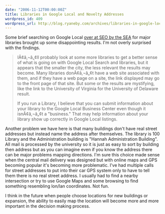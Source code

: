 ```yaml
---
date: "2006-11-12T00:00:00Z"
title: Libraries in Google Local and Novelty Addresses
wordpress_id: 409
wordpress_url: http://blog.ryaneby.com/archives/libraries-in-google-local-and-novelty-addresses/
---
```

Some brief searching on Google Local <a href="http://www.seobythesea.com/?p=359">over at SEO by the SEA</a> for major libraries brought up some disappointing results. I'm not overly surprised with the findings. 

<blockquote>IÃ¢â‚¬â„¢ll probably look at some more libraries to get a better sense of what is going on with Google Local Search and libraries, but it appears that the smaller the city, the less relevant the results may become. Many libraries donÃ¢â‚¬â„¢t have a web site associated with them, and if they have a web page on a site, the link displayed may go to the front page of that site. But some or the results are mystifying, like the link to the University of Virginia for the University of Delaware result.

If you run a Library, I believe that you can submit information about your library to the Google Local Business Center even though it isnÃ¢â‚¬â„¢t a "business." That may help information about your library show up correctly in Google Local listings.</blockquote>

Another problem we have here is that many buildings don't have real street addresses but instead name the address after themselves. The library is 100 Library and the Administration building is "Hannah Administration Building". All mail is processed by the university so it is just as easy to sort by building then address but as you can imagine even if you know the address there can be major problems mapping directions. I'm sure this choice made sense when the central mail delivery was designed but with online maps and GPS becoming popular it's becoming more problematic. I've had multiple calls for street addresses to put into their car GPS system only to have to tell them there is no real street address. I usually had to find a nearby intersection or try to use Google Maps and some browsing to find something resembling lon/lan coordinates. Not fun.

I think in the future when people choose locations for new buildings or expansion, the ability to easily map the location will become more and more important in the decision making process.

